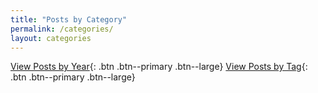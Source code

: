 ```yaml
---
title: "Posts by Category"
permalink: /categories/
layout: categories
---
```

[View Posts by Year](/blog){: .btn .btn--primary .btn--large} [View Posts by Tag](/tags){: .btn .btn--primary .btn--large}
